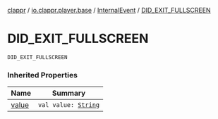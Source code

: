 [clappr](../../index.md) / [io.clappr.player.base](../index.md) / [InternalEvent](index.md) / [DID_EXIT_FULLSCREEN](./-d-i-d_-e-x-i-t_-f-u-l-l-s-c-r-e-e-n.md)

# DID_EXIT_FULLSCREEN

`DID_EXIT_FULLSCREEN`

### Inherited Properties

| Name | Summary |
|---|---|
| [value](value.md) | `val value: `[`String`](https://kotlinlang.org/api/latest/jvm/stdlib/kotlin/-string/index.html) |
